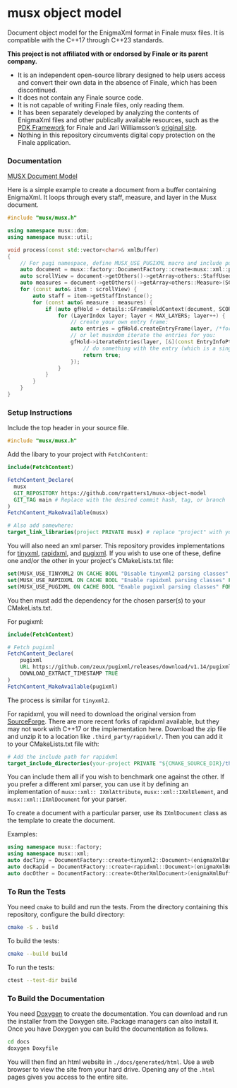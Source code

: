 # musx object model

Document object model for the EnigmaXml format in Finale musx files. It is compatible with the C++17 through C++23 standards.

**This project is not affiliated with or endorsed by Finale or its parent company.**

- It is an independent open-source library designed to help users access and convert their own data in the absence of Finale, which has been discontinued.
- It does not contain any Finale source code.
- It is not capable of writing Finale files, only reading them.
- It has been separately developed by analyzing the contents of EnigmaXml files and other publically available resources, such as the [PDK Framework](https://pdk.finalelua.com/) for Finale and Jari Williamsson’s [original site](https://www.finaletips.nu/frameworkref/index.html).
- Nothing in this repository circumvents digital copy protection on the Finale application.

### Documentation

[MUSX Document Model](https://rpatters1.github.io/musxdom/)

Here is a simple example to create a document from a buffer containing EnigmaXml. It loops through every staff, measure, and layer in the Musx document.

```cpp
#include "musx/musx.h"

using namespace musx::dom;
using namespace musx::util;

void process(const std::vector<char>& xmlBuffer)
{
    // For pugi namespace, define MUSX_USE_PUGIXML macro and include pugixml in your project. (See below.)
    auto document = musx::factory::DocumentFactory::create<musx::xml::pugi::Document>(xmlBuffer);
    auto scrollView = document->getOthers()->getArray<others::StaffUsed>(SCORE_PARTID, BASE_SYSTEM_ID);
    auto measures = document->getOthers()->getArray<others::Measure>(SCORE_PARTID);
    for (const auto& item : scrollView) {
        auto staff = item->getStaffInstance();
        for (const auto& measure : measures) {
            if (auto gfHold = details::GFrameHoldContext(document, SCORE_PARTID, staff->getCmper(), measure->getCmper())) {
                for (LayerIndex layer; layer < MAX_LAYERS; layer++) {
                    // create your own entry frame:
                    auto entries = gfHold.createEntryFrame(layer, /*forWrittenPitch*/ false);
                    // or let musxdom iterate the entries for you:
                    gfHold->iterateEntries(layer, [&](const EntryInfoPtr& entryInfo) -> bool {
                        // do something with the entry (which is a single note, a chord, or a rest)
                        return true;
                    });
                }
            }
        }
    }
}
```

### Setup Instructions

Include the top header in your source file.

```cpp
#include "musx/musx.h"
```

Add the libary to your project with `FetchContent`:

```cmake
include(FetchContent)

FetchContent_Declare(
  musx
  GIT_REPOSITORY https://github.com/rpatters1/musx-object-model
  GIT_TAG main # Replace with the desired commit hash, tag, or branch
)
FetchContent_MakeAvailable(musx)

# Also add somewhere:
target_link_libraries(project PRIVATE musx) # replace "project" with your actual project name
```

You will also need an xml parser. This repository provides implementations for [tinyxml](https://github.com/leethomason/tinyxml2), [rapidxml](https://rapidxml.sourceforge.net/), and [pugixml](https://github.com/zeux/pugixml). If you wish to use one of these, define one and/or the other in your project's CMakeLists.txt file:

```cmake
set(MUSX_USE_TINYXML2 ON CACHE BOOL "Disable tinyxml2 parsing classes" FORCE)
set(MUSX_USE_RAPIDXML ON CACHE BOOL "Enable rapidxml parsing classes" FORCE)
set(MUSX_USE_PUGIXML ON CACHE BOOL "Enable pugixml parsing classes" FORCE)
```

You then must add the dependency for the chosen parser(s) to your CMakeLists.txt.

For pugixml:

```cmake
include(FetchContent)

# Fetch pugixml
FetchContent_Declare(
    pugixml
    URL https://github.com/zeux/pugixml/releases/download/v1.14/pugixml-1.14.tar.gz
    DOWNLOAD_EXTRACT_TIMESTAMP TRUE
)
FetchContent_MakeAvailable(pugixml)
```

The process is similar for `tinyxml2`.

For rapidxml, you will need to download the original version from [SourceForge](https://rapidxml.sourceforge.net/). There are more recent forks of rapidxml available, but they may not work with C++17 or the implementation here. Download the zip file and unzip it to a location like `.third_party/rapidxml/`. Then you can add it to your CMakeLists.txt file with:

```cmake
# Add the include path for rapidxml
target_include_directories(your-project PRIVATE "${CMAKE_SOURCE_DIR}/third_party/rapidxml")
```

You can include them all if you wish to benchmark one against the other. If you prefer a different xml parser, you can use it by defining an implementation of `musx::xml:: IXmlAttribute`, `musx::xml::IXmlElement`, and `musx::xml::IXmlDocument` for your parser.

To create a document with a particular parser, use its `IXmlDocument` class as the template to create the document.

Examples:

```cpp
using namespace musx::factory;
using namespace musx::xml;
auto docTiny = DocumentFactory::create<tinyxml2::Document>(enigmaXmlBuffer); // to use tinyxml2;
auto docRapid = DocumentFactory::create<rapidxml::Document>(enigmaXmlBuffer); // to use rapidxml;
auto docOther = DocumentFactory::create<OtherXmlDocument>(enigmaXmlBuffer); // to use a different xml parser
```

### To Run the Tests

You need `cmake` to build and run the tests. From the directory containing this repository, configure the build directory:

```bash
cmake -S . build
```

To build the tests:

```bash
cmake --build build
```

To run the tests:

```bash
ctest --test-dir build
```

### To Build the Documentation

You need [Doxygen](https://doxygen.nl/index.html) to create the documentation. You can download and run the installer from the Doxygen site. Package managers can also install it. Once you have Doxygen you can build the documentation as follows.

```bash
cd docs
doxygen Doxyfile
```

You will then find an html website in `./docs/generated/html`. Use a web browser to view the site from your hard drive. Opening any of the `.html` pages gives you access to the entire site.
